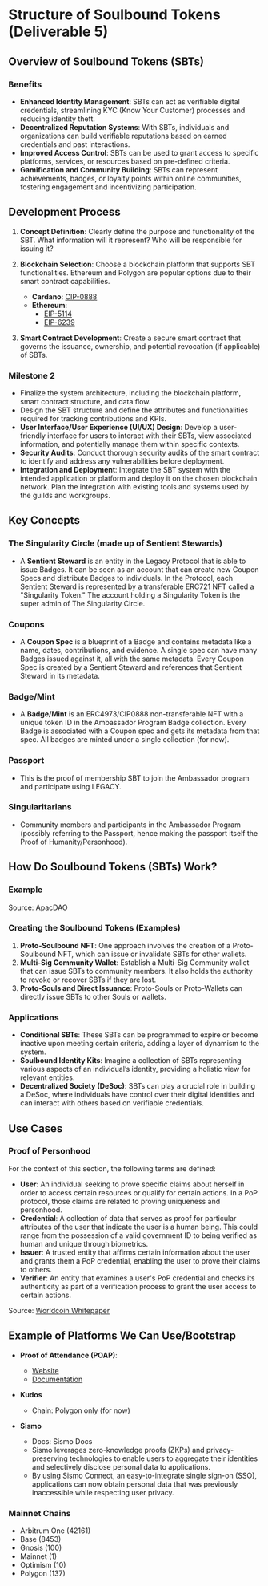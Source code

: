 # Structure of Soulbound Tokens (Deliverable 5)

## Overview of Soulbound Tokens (SBTs)

### Benefits
- **Enhanced Identity Management**: SBTs can act as verifiable digital credentials, streamlining KYC (Know Your Customer) processes and reducing identity theft.
- **Decentralized Reputation Systems**: With SBTs, individuals and organizations can build verifiable reputations based on earned credentials and past interactions.
- **Improved Access Control**: SBTs can be used to grant access to specific platforms, services, or resources based on pre-defined criteria.
- **Gamification and Community Building**: SBTs can represent achievements, badges, or loyalty points within online communities, fostering engagement and incentivizing participation.

## Development Process

1. **Concept Definition**: Clearly define the purpose and functionality of the SBT. What information will it represent? Who will be responsible for issuing it?
   
2. **Blockchain Selection**: Choose a blockchain platform that supports SBT functionalities. Ethereum and Polygon are popular options due to their smart contract capabilities.  
   - **Cardano**: [CIP-0888](https://github.com/AdaSouls/CIPs/tree/master/CIP-0888)  
   - **Ethereum**:  
     - [EIP-5114](https://eips.ethereum.org/EIPS/eip-5114)  
     - [EIP-6239](https://eips.ethereum.org/EIPS/eip-6239)  

3. **Smart Contract Development**: Create a secure smart contract that governs the issuance, ownership, and potential revocation (if applicable) of SBTs.

### Milestone 2
- Finalize the system architecture, including the blockchain platform, smart contract structure, and data flow.
- Design the SBT structure and define the attributes and functionalities required for tracking contributions and KPIs.
- **User Interface/User Experience (UI/UX) Design**: Develop a user-friendly interface for users to interact with their SBTs, view associated information, and potentially manage them within specific contexts.
- **Security Audits**: Conduct thorough security audits of the smart contract to identify and address any vulnerabilities before deployment.
- **Integration and Deployment**: Integrate the SBT system with the intended application or platform and deploy it on the chosen blockchain network. Plan the integration with existing tools and systems used by the guilds and workgroups.

## Key Concepts

### The Singularity Circle (made up of Sentient Stewards)
- A **Sentient Steward** is an entity in the Legacy Protocol that is able to issue Badges. It can be seen as an account that can create new Coupon Specs and distribute Badges to individuals. In the Protocol, each Sentient Steward is represented by a transferable ERC721 NFT called a "Singularity Token." The account holding a Singularity Token is the super admin of The Singularity Circle.

### Coupons
- A **Coupon Spec** is a blueprint of a Badge and contains metadata like a name, dates, contributions, and evidence. A single spec can have many Badges issued against it, all with the same metadata. Every Coupon Spec is created by a Sentient Steward and references that Sentient Steward in its metadata.

### Badge/Mint
- A **Badge/Mint** is an ERC4973/CIP0888 non-transferable NFT with a unique token ID in the Ambassador Program Badge collection. Every Badge is associated with a Coupon spec and gets its metadata from that spec. All badges are minted under a single collection (for now).

### Passport
- This is the proof of membership SBT to join the Ambassador program and participate using LEGACY.

### Singularitarians
- Community members and participants in the Ambassador Program (possibly referring to the Passport, hence making the passport itself the Proof of Humanity/Personhood).

## How Do Soulbound Tokens (SBTs) Work?

### Example
Source: ApacDAO

### Creating the Soulbound Tokens (Examples)
1. **Proto-Soulbound NFT**: One approach involves the creation of a Proto-Soulbound NFT, which can issue or invalidate SBTs for other wallets.
2. **Multi-Sig Community Wallet**: Establish a Multi-Sig Community wallet that can issue SBTs to community members. It also holds the authority to revoke or recover SBTs if they are lost.
3. **Proto-Souls and Direct Issuance**: Proto-Souls or Proto-Wallets can directly issue SBTs to other Souls or wallets.

### Applications
- **Conditional SBTs**: These SBTs can be programmed to expire or become inactive upon meeting certain criteria, adding a layer of dynamism to the system.
- **Soulbound Identity Kits**: Imagine a collection of SBTs representing various aspects of an individual’s identity, providing a holistic view for relevant entities.
- **Decentralized Society (DeSoc)**: SBTs can play a crucial role in building a DeSoc, where individuals have control over their digital identities and can interact with others based on verifiable credentials.

## Use Cases

### Proof of Personhood
For the context of this section, the following terms are defined:

- **User**: An individual seeking to prove specific claims about herself in order to access certain resources or qualify for certain actions. In a PoP protocol, those claims are related to proving uniqueness and personhood.
- **Credential**: A collection of data that serves as proof for particular attributes of the user that indicate the user is a human being. This could range from the possession of a valid government ID to being verified as human and unique through biometrics.
- **Issuer**: A trusted entity that affirms certain information about the user and grants them a PoP credential, enabling the user to prove their claims to others.
- **Verifier**: An entity that examines a user's PoP credential and checks its authenticity as part of a verification process to grant the user access to certain actions.

Source: [Worldcoin Whitepaper](https://whitepaper.worldcoin.org/#identity)

## Example of Platforms We Can Use/Bootstrap

- **Proof of Attendance (POAP)**:  
  - [Website](https://poap.xyz/)  
  - [Documentation](https://documentation.poap.tech/docs/getting-started)  

- **Kudos**  
  - Chain: Polygon only (for now)

- **Sismo**  
  - Docs: Sismo Docs  
  - Sismo leverages zero-knowledge proofs (ZKPs) and privacy-preserving technologies to enable users to aggregate their identities and selectively disclose personal data to applications.
  - By using Sismo Connect, an easy-to-integrate single sign-on (SSO), applications can now obtain personal data that was previously inaccessible while respecting user privacy.

### Mainnet Chains
- Arbitrum One (42161)
- Base (8453)
- Gnosis (100)
- Mainnet (1)
- Optimism (10)
- Polygon (137)
